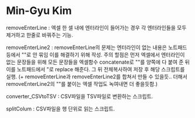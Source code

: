 # Min-Gyu Kim

removeEnterLine
: 엑셀 한 셀 내에 엔터라인이 들어가는 경우 각 엔터라인들을 모두 제거하고 한줄로 바꿔주는 기능.

removeEnterLine2
: removeEnterLine의 문제는 엔터라인이 없는 내용은 노트패드 등에서 ""로 안 묶임 이를 해결하기 위해 작성.
  주의 할점은 먼저 엑셀에서 엔터라인이 없는 문장들을 위해 모든 문장들을 엑셀함수 concatenate로 ""를 양쪽에 다 붙여 준 뒤
  이를 노트패드에서 "로 replace 해준다. 그 뒤 전체복사하여 저장 후 해당 스크립트를 실행.
  (+ removeEnterLine과 removeEnterLine2를 합쳐서 만들 수 있을듯.. 더해서 removeEnterLine2의 ""를 붙이는 엑셀 작업도 녹여내면 더 좋을듯함.)

converter_CSVtoTSV
: CSV파일을 TSV파일로 변환하는 스크립트.

splitColum
: CSV파일을 행 단위로 읽는 스크립트.